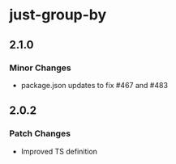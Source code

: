 # just-group-by

## 2.1.0

### Minor Changes

- package.json updates to fix #467 and #483

## 2.0.2

### Patch Changes

- Improved TS definition
